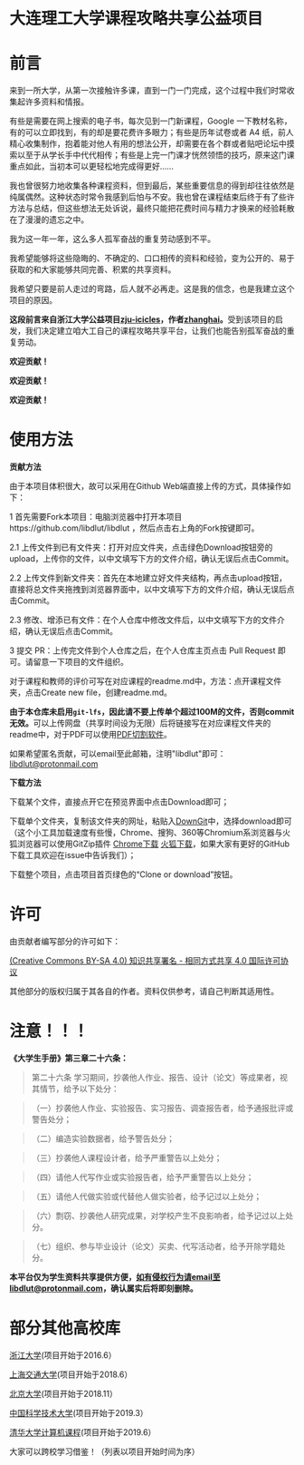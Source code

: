 # 大连理工大学课程攻略共享公益项目
前言
========
来到一所大学，从第一次接触许多课，直到一门一门完成，这个过程中我们时常收集起许多资料和情报。

有些是需要在网上搜索的电子书，每次见到一门新课程，Google 一下教材名称，有的可以立即找到，有的却是要花费许多眼力；有些是历年试卷或者 A4 纸，前人精心收集制作，抱着能对他人有用的想法公开，却需要在各个群或者贴吧论坛中摸索以至于从学长手中代代相传；有些是上完一门课才恍然领悟的技巧，原来这门课重点如此，当初本可以更轻松地完成得更好……

我也曾很努力地收集各种课程资料，但到最后，某些重要信息的得到却往往依然是纯属偶然。这种状态时常令我感到后怕与不安。我也曾在课程结束后终于有了些许方法与总结，但这些想法无处诉说，最终只能把花费时间与精力才换来的经验耗散在了漫漫的遗忘之中。

我为这一年一年，这么多人孤军奋战的重复劳动感到不平。

我希望能够将这些隐晦的、不确定的、口口相传的资料和经验，变为公开的、易于获取的和大家能够共同完善、积累的共享资料。

我希望只要是前人走过的弯路，后人就不必再走。这是我的信念，也是我建立这个项目的原因。


<strong>这段前言来自浙江大学公益项目[zju-icicles](https://qsctech.github.io/zju-icicles/)，作者[zhanghai](https://github.com/zhanghai)。</strong>受到该项目的启发，我们决定建立咱大工自己的课程攻略共享平台，让我们也能告别孤军奋战的重复劳动。

**欢迎贡献！**

**欢迎贡献！**

**欢迎贡献！**

使用方法
======

**贡献方法**

由于本项目体积很大，故可以采用在Github Web端直接上传的方式，具体操作如下：

1 首先需要Fork本项目：电脑浏览器中打开本项目https://github.com/libdlut/libdlut ，然后点击右上角的Fork按键即可。

2.1 上传文件到已有文件夹：打开对应文件夹，点击绿色Download按钮旁的upload，上传你的文件，以中文填写下方的文件介绍，确认无误后点击Commit。

2.2 上传文件到新文件夹：首先在本地建立好文件夹结构，再点击upload按钮，直接将总文件夹拖拽到浏览器界面中，以中文填写下方的文件介绍，确认无误后点击Commit。

2.3 修改、增添已有文件：在个人仓库中修改文件后，以中文填写下方的文件介绍，确认无误后点击Commit。

3 提交 PR：上传完文件到个人仓库之后，在个人仓库主页点击 Pull Request 即可。请留意一下项目的文件组织。

对于课程和教师的评价可写在对应课程的readme.md中，方法：点开课程文件夹，点击Create new file，创建readme.md。

<strong>由于本仓库未启用`git-lfs`，因此请不要上传单个超过100M的文件，否则commit无效。</strong>可以上传网盘（共享时间设为无限）后将链接写在对应课程文件夹的readme中，对于PDF可以使用[PDF切割软件](https://pdfsam.org/zh/download-pdfsam-basic/)。

如果希望匿名贡献，可以email至此邮箱，注明"libdlut"即可：libdlut@protonmail.com

**下载方法**

下载某个文件，直接点开它在预览界面中点击Download即可；

下载单个文件夹，复制该文件夹的网址，粘贴入[DownGit](https://minhaskamal.github.io/DownGit/#/home)中，选择download即可（这个小工具加载速度有些慢，Chrome、搜狗、360等Chromium系浏览器与火狐浏览器可以使用GitZip插件 [Chrome下载](https://chrome.google.com/webstore/detail/gitzip-for-github/ffabmkklhbepgcgfonabamgnfafbdlkn)  [火狐下载](https://addons.mozilla.org/en-US/firefox/addon/gitzip/)，如果大家有更好的GitHub下载工具欢迎在issue中告诉我们）；

下载整个项目，点击项目首页绿色的“Clone or download”按钮。

许可
=====
由贡献者编写部分的许可如下：

[(Creative Commons BY-SA 4.0) 知识共享署名 - 相同方式共享 4.0 国际许可协议](https://creativecommons.org/licenses/by-nc-sa/4.0/deed.zh)

其他部分的版权归属于其各自的作者。资料仅供参考，请自己判断其适用性。

注意！！！
=====
**《大学生手册》第三章二十六条：**
>第二十六条  学习期间，抄袭他人作业、报告、设计（论文）等成果者，视其情节，给予以下处分：

>（一）抄袭他人作业、实验报告、实习报告、调查报告者，给予通报批评或警告处分；

>（二）编造实验数据者，给予警告处分；

>（三）抄袭他人课程设计者，给予严重警告以上处分；

>（四）请他人代写作业或实验报告者，给予严重警告以上处分；

>（五）请他人代做实验或代替他人做实验者，给予记过以上处分；

>（六）剽窃、抄袭他人研究成果，对学校产生不良影响者，给予记过以上处分。

>（七）组织、参与毕业设计（论文）买卖、代写活动者，给予开除学籍处分。

**本平台仅为学生资料共享提供方便，如有侵权行为请email至libdlut@protonmail.com，确认属实后将即刻删除。**

部分其他高校库
=============

[浙江大学](https://qsctech.github.io/zju-icicles/)(项目开始于2016.6）

[上海交通大学](https://github.com/CoolPhilChen/SJTU-Courses/)(项目开始于2018.6）

[北京大学](https://lib-pku.github.io/)(项目开始于2018.11）

[中国科学技术大学](https://ustc-resource.github.io/USTC-Course/)(项目开始于2019.3）

[清华大学计算机课程](https://github.com/PKUanonym/REKCARC-TSC-UHT)(项目开始于2019.6）

大家可以跨校学习借鉴！（列表以项目开始时间为序）
